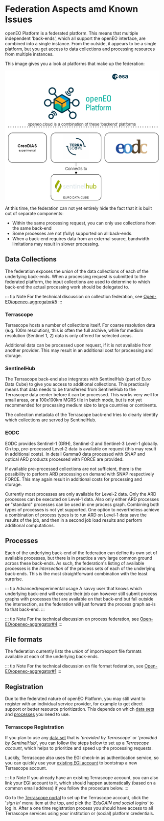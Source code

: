 # Federation Aspects amd Known Issues

openEO Platform is a federated platform. This means that multiple independent 'back-ends', 
which all support the openEO interface, are combined into a single instance. From the outside, 
it appears to be a single platform, but you get access to data collections and processing resources from 
multiple instances.

This image gives you a look at platforms that make up the federation:

![openeo.cloud federation](./federation.png)

At this time, the federation can not yet entirely hide the fact that it is built out of 
separate components:

- Within the same processing request, you can only use collections from the same back-end
- Some processes are not (fully) supported on all back-ends.
- When a back-end requires data from an external source, bandwidth limitations may result in slower processing.

## Data Collections

The federation exposes the _union_ of the data collections of each of the underlying back-ends.
When a processing request is submitted to the federated platform,
the input collections are used to determine to which back-end
the actual processing work should be delegated to.

::: tip Note
For the technical discussion on collection federation, see [Open-EO/openeo-aggregator#5](https://github.com/Open-EO/openeo-aggregator/issues/5)
:::

### Terrascope

Terrascope hosts a number of collections itself.
For coarse resolution data (e.g. 100m resolution), this is often the full archive, 
while for medium resolution (Sentinel 1, 2) data is only offered for selected areas.

Additional data can be processed upon request, if it is not available from another provider. 
This may result in an additional cost for processing and storage.

### SentinelHub

The Terrascope back-end also integrates with SentinelHub (part of Euro Data Cube) to give you
access to additional collections. 
This practically means that data needs to be transferred from SentinelHub to the Terrascope data center before it can be processed.
This works very well for small areas, or a 100x100km MGRS tile in batch mode, 
but is not yet recommended for processing medium size to large countries or continents. 

The collection metadata of the Terrascope back-end tries to clearly identify which collections are served by SentinelHub.

### EODC

EODC provides Sentinel-1 (GRH), Sentinel-2 and Sentinel-3 Level-1 globally. On top, pre-processed Level-2 data is
available on request (this may result in additional costs). In detail Gamma0 data processed with SNAP and optical ARD
products processed with FORCE are provided.

If available pre-processed collections are not sufficient, there is the possibility to perform ARD processing on demand
with SNAP respectively FORCE. This may again result in additional costs for processing and storage.

Currently most processes are only available for Level-2 data. Only the ARD processes can be executed on Level-1 data. Also
only either ARD processes **or** "standard" processes can be used in one process graph. Combining both types of processes
is not yet supported. One option to nevertheless achieve a combination of process types is to run ARD on Level-1 data
save the results of the job, and then in a second job load results and perform additional computations.

## Processes

Each of the underlying back-end of the federation can define its own set of available processes,
but there is in practice a very large common ground across these back-ends.
As such, the federation's listing of available processes is the _intersection_
of the process sets of each of the underlying back-ends.
This is the most straightforward combination with the least surprise.

::: tip Advanced/experimental usage
A savvy user that knows which underlying back-end will execute their job
can however still submit process graphs with processes that are available
on that back-end but fall outside the intersection,
as the federation will just forward the process graph as-is to that back-end.
:::

::: tip Note
For the technical discussion on process federation, see [Open-EO/openeo-aggregator#4](https://github.com/Open-EO/openeo-aggregator/issues/4)
:::

## File formats

The federation currently lists the _union_ of import/export file formats available
at each of the underlying back-ends.

::: tip Note
For the technical discussion on file format federation, see [Open-EO/openeo-aggregator#1](https://github.com/Open-EO/openeo-aggregator/issues/1)
:::

## Registration

Due to the federated nature of openEO Platform, 
you may still want to register with an individual service provider,
for example to get direct support or better resource prioritization.
This depends on which [data sets](../data-collections/index.md) and [processes](../processes/index.md) you need to use.

### Terrascope Registration

If you plan to use any [data set](../data-collections/index.md) that is *'provided by Terrascope'* or *'provided by SentinelHub'*,
you can follow the steps below to set up a *Terrascope account*,
which helps to prioritize and speed up the processing requests.

Luckily, Terrascope also uses the EGI check-in as authentication service,
so you can quickly use your [existing EGI account](../authentication/index.md)
to bootstrap a new Terrascope account.

::: tip Note
If you already have an existing Terrascope account, you can also link your EGI account to it,
which should happen automatically (based on a common email address) if you follow the procedure below.
:::

Go to the [Terrascope portal](https://terrascope.be) to set up the Terrascope account,
click the '*sign in*' menu item at the top, and pick the *'EduGAIN and social logins'* to log in.
After a one time registration process you should have access to all Terrascope services
using your institution or (social) platform credentials.